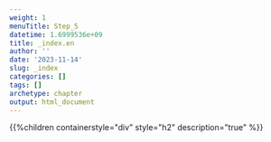 ```yaml
---
weight: 1
menuTitle: Step_5
datetime: 1.6999536e+09
title: _index.en
author: ''
date: '2023-11-14'
slug: _index
categories: []
tags: []
archetype: chapter
output: html_document
---
```


{{%children containerstyle="div" style="h2" description="true" %}}
